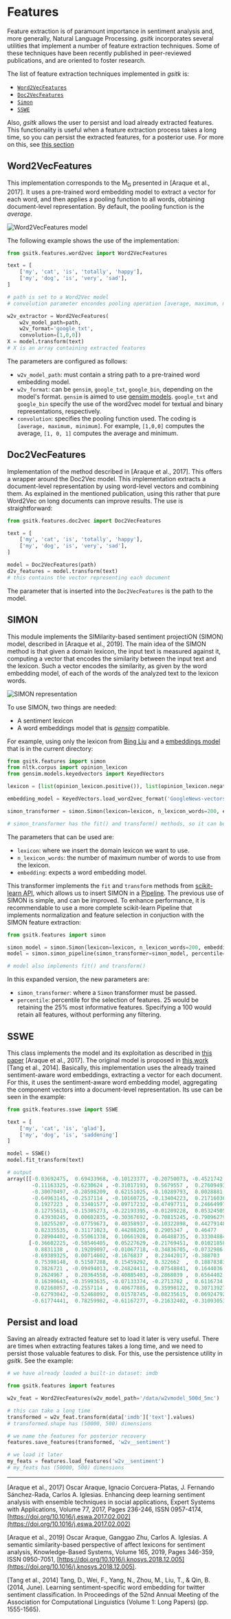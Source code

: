 # Features

Feature extraction is of paramount importance in sentiment analysis and, more generally, Natural Language Processing.
_gsitk_ incorporates several utilities that implement a number of feature extraction techniques.
Some of these techniques have been recently published in peer-reviewed publications, and are oriented to foster research.

The list of feature extraction techniques implemented in _gsitk_ is:

* [`Word2VecFeatures`](#word2vecfeatures)
* [`Doc2VecFeatures`](#doc2vecfeatures)
* [`Simon`](#simon)
* [`SSWE`](#sswe)

Also, _gsitk_ allows the user to persist and load already extracted features.
This functionality is useful when a feature extraction process takes a long time, so you can persist the extracted features, for a posterior use.
For more on this, see [this section](#persist-and-load)

## Word2VecFeatures

This implementation corresponds to the M<sub>G</sub> presented in [Araque et al., 2017].
It uses a pre-trained word embedding model to extract a vector for each word, and then applies a pooling function to all words, obtaining document-level representation.
By default, the pooling function is the _average_.

![Word2VecFeatures model](img/mg.jpg)

The following example shows the use of the implementation:

```python
from gsitk.features.word2vec import Word2VecFeatures

text = [
    ['my', 'cat', 'is', 'totally', 'happy'],
    ['my', 'dog', 'is', 'very', 'sad'],
]

# path is set to a Word2Vec model
# convolution parameter encondes pooling operation [average, maximum, minimum]

w2v_extractor = Word2VecFeatures(
    w2v_model_path=path,
    w2v_format='google_txt',
    convolution=[1,0,0])
X = model.transform(text)
# X is an array containing extracted features
```

The parameters are configured as follows:

* `w2v_model_path`: must contain a string path to a pre-trained word embedding model.
* `w2v_format`: can be `gensim`, `google_txt`, `google_bin`, depending on the model's format. `gensim` is aimed to use [gensim models](https://radimrehurek.com/gensim/). `google_txt` and `google_bin` specify the use of the word2vec model for textual and binary representations, respectively.
* `convolution`: specifies the pooling function used. The coding is `[average, maximum, minimum]`. For example, `[1,0,0]` computes the average, `[1, 0, 1]` computes the average and minimum. 


## Doc2VecFeatures

Implementation of the method described in [Araque et al., 2017].
This offers a wrapper around the Doc2Vec model.
This implementation extracts a document-level representation by using word-level vectors and combining them.
As explained in the mentioned publication, using this rather that pure Word2Vec on long documents can improve results.
The use is straightforward:

```python
from gsitk.features.doc2vec import Doc2VecFeatures

text = [
    ['my', 'cat', 'is', 'totally', 'happy'],
    ['my', 'dog', 'is', 'very', 'sad'],
]

model = Doc2VecFeatures(path)
d2v_features = model.transform(text)
# this contains the vector representing each document
```

The parameter that is inserted into the `Doc2VecFeatures` is the path to the model.

## SIMON

This module implements the SIMilarity-based sentiment projectiON (SIMON) model, described in [Araque et al., 2019].
The main idea of the SIMON method is that given a domain lexicon, the input text is measured against it, computing a vector that encodes the similarity between the input text and the lexicon. Such a vector encodes the similarity, as given by the word embedding model, of each of the words of the analyzed text to the lexicon words.

![SIMON representation](img/simon.jpg)

To use SIMON, two things are needed:

* A sentiment lexicon
* A word embeddings model that is [_gensim_](https://radimrehurek.com/gensim/) compatible.

For example, using only the lexicon from [Bing Liu](https://dl.acm.org/citation.cfm?id=1014073) and a [embeddings model](https://code.google.com/archive/p/word2vec/) that is in the current directory:

```python
from gsitk.features import simon
from nltk.corpus import opinion_lexicon
from gensim.models.keyedvectors import KeyedVectors

lexicon = [list(opinion_lexicon.positive()), list(opinion_lexicon.negative())]

embedding_model = KeyedVectors.load_word2vec_format('GoogleNews-vectors-negative300.bin', binary=True)

simon_transformer = simon.Simon(lexicon=lexicon, n_lexicon_words=200, embedding=embedding_model)

# simon_transformer has the fit() and transform() methods, so it can be used in a Pipeline
```

The parameters that can be used are:

* `lexicon`: where we insert the domain lexicon we want to use.
* `n_lexicon_words`: the number of maximum number of words to use from the lexicon.
* `embedding`: expects a word embedding model.

This transformer implements the `fit` and `transform` methods from [scikit-learn API](https://scikit-learn.org/stable/modules/classes.html), which allows us to insert SIMON in a [Pipeline](https://scikit-learn.org/stable/modules/generated/sklearn.pipeline.Pipeline.html#sklearn.pipeline.Pipeline).
The previous use of SIMON is simple, and can be improved. 
To enhance performance, it is recommendable to use a more complete scikit-learn Pipeline that implements normalization and feature selection in conjuction with the SIMON feature extraction:

```python
from gsitk.features import simon

simon_model = simon.Simon(lexicon=lexicon, n_lexicon_words=200, embedding=embedding_model)
model = simon.simon_pipeline(simon_transformer=simon_model, percentile=25)

# model also implements fit() and transform()
```

In this expanded version, the new parameters are:

* `simon_transformer`: where a `Simon` transformer must be passed.
* `percentile`: percentile for the selection of features. 25 would be retaining the 25% most informative features. Specifying a 100 would retain all features, without performing any filtering.

## SSWE

This class implements the model and its exploitation as described in [this paper](https://doi.org/10.1016/j.eswa.2017.02.002) [Araque et al., 2017].
The original model is proposed in [this work](http://dx.doi.org/10.3115/v1/P14-1146) [Tang et al., 2014].
Basically, this implementation uses the already trained sentiment-aware word embeddings, extracting a vector for each document.
For this, it uses the sentiment-aware word embedding model, aggregating the component vectors into a document-level representation.
Its use can be seen in the example:

```python
from gsitk.features.sswe import SSWE

text = [
    ['my', 'cat', 'is', 'glad'],
    ['my', 'dog', 'is', 'saddening']
]

model = SSWE()
model.fit_transform(text)
```

```python
# output
array([[-0.03692475,  0.69433968, -0.10123377, -0.20750073, -0.4521742 ,
        -0.11163325, -0.6230624 , -0.31017193,  0.5679557 ,  0.27609493,
        -0.30070497, -0.20598209,  0.62151025, -0.10289793,  0.0028881 ,
        -0.64963145, -0.2537114 , -0.10160725, -0.13404223,  0.21716036,
         0.1927223 ,  0.33401577, -0.09717232, -0.47497711,  0.24664997,
         0.12755613, -0.15305273, -0.22193395, -0.01209228,  0.05324505,
         0.43930245,  0.00602835, -0.30367692, -0.70815245, -0.79096279,
         0.10255207, -0.07759673,  0.40358937, -0.10322898,  0.44279148,
         0.82335535,  0.31171023,  0.44288205,  0.2905347 ,  0.46477   ,
         0.28904402, -0.55061338,  0.10661928,  0.46488735,  0.33304884],
       [-0.36602225, -0.58546405,  0.05227629, -0.21769451,  0.01021858,
         0.8831138 ,  0.19209097, -0.01067718, -0.34836705, -0.0732986 ,
        -0.69389325,  0.00714602, -0.1676837 ,  0.23442017, -0.388703  ,
         0.75398148,  0.51507288,  0.15459292,  0.322662  ,  0.18878383,
         0.3826721 , -0.09494013, -0.24824411, -0.07548841,  0.1644036 ,
         0.2624967 ,  0.20364558, -0.40885403, -0.2868039 ,  0.6564402 ,
         0.16390643, -0.35993635, -0.07133374, -0.2713782 ,  0.6116734 ,
         0.02168057, -0.2557114 ,  0.40677885,  0.35998122,  0.30713927,
        -0.62793042, -0.52468092,  0.01578745, -0.08235615,  0.06924792,
        -0.61774441,  0.78259982, -0.61167277, -0.21632402, -0.31093053]])
```


## Persist and load

Saving an already extracted feature set to load it later is very useful.
There are times when extracting features takes a long time, and we need to persist those valuable features to disk.
For this, use the persistence utility in _gsitk_.
See the example:

```python
# we have already loaded a built-in dataset: imdb

from gsitk.features import features

w2v_feat = Word2VecFeatures(w2v_model_path='/data/w2vmodel_500d_5mc')

# this can take a long time
transformed = w2v_feat.transform(data['imdb']['text'].values)
# transformed.shape has (50000, 500) dimensions

# we name the features for posterior recovery
features.save_features(transformed, 'w2v__sentiment')

```

```python
# we load it later
my_feats = features.load_features('w2v__sentiment')
# my_feats has (50000, 500) dimensions
```

---

[Araque et al., 2017]
Oscar Araque, Ignacio Corcuera-Platas, J. Fernando Sánchez-Rada, Carlos A. Iglesias. Enhancing deep learning sentiment analysis with ensemble techniques in social applications, Expert Systems with Applications, Volume 77, 2017, Pages 236-246, ISSN 0957-4174, [https://doi.org/10.1016/j.eswa.2017.02.002](https://doi.org/10.1016/j.eswa.2017.02.002)

[Araque et al., 2019]
Oscar Araque, Ganggao Zhu, Carlos A. Iglesias. A semantic similarity-based perspective of affect lexicons for sentiment analysis, Knowledge-Based Systems, Volume 165, 2019, Pages 346-359, ISSN 0950-7051, [https://doi.org/10.1016/j.knosys.2018.12.005](https://doi.org/10.1016/j.knosys.2018.12.005).

[Tang et al., 2014]
Tang, D., Wei, F., Yang, N., Zhou, M., Liu, T., & Qin, B. (2014, June). Learning sentiment-specific word embedding for twitter sentiment classification. In Proceedings of the 52nd Annual Meeting of the Association for Computational Linguistics (Volume 1: Long Papers) (pp. 1555-1565).
